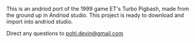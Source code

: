 This is an andriod port of the 1999 game ET's Turbo Pigbash, made from 
the ground up in Andriod studio. This project is ready to download and 
import into andriod studio.

Direct any questions to pohl.devin@gmail.com
